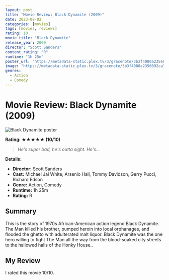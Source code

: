 ```yaml
---
layout: post
title: "Movie Review: Black Dynamite (2009)"
date: 2023-08-02
categories: [movies]
tags: [movies, reviews]
rating: 10
movie_title: "Black Dynamite"
release_year: 2009
director: "Scott Sanders"
content_rating: "R"
runtime: "1h 25m"
poster_url: "https://metadata-static.plex.tv/3/gracenote/3b3f4080a2356092ca722d46ea387490.jpg"
image: "https://metadata-static.plex.tv/3/gracenote/3b3f4080a2356092ca722d46ea387490.jpg"
genres: 
  - Action
  - Comedy
---
```


# Movie Review: Black Dynamite (2009)


<div class="movie-poster">
  <img src="https://metadata-static.plex.tv/3/gracenote/3b3f4080a2356092ca722d46ea387490.jpg" alt="Black Dynamite poster" />
</div>


**Rating: ★★★★★ (10/10)**


> *He's super bad, he's outta sight. He's...*


**Details:**
- **Director:** Scott Sanders
- **Cast:** Michael Jai White, Arsenio Hall, Tommy Davidson, Gerry Pucci, Richard Edson
- **Genre:** Action, Comedy
- **Runtime:** 1h 25m
- **Rating:** R

## Summary

This is the story of 1970s African-American action legend Black Dynamite. The Man killed his brother, pumped heroin into local orphanages, and flooded the ghetto with adulterated malt liquor. Black Dynamite was the one hero willing to fight The Man all the way from the blood-soaked city streets to the hallowed halls of the Honky House..

## My Review

I rated this movie 10/10.



